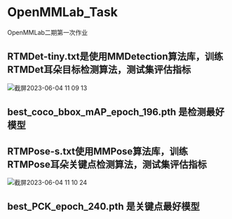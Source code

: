 # OpenMMLab_Task

OpenMMLab二期第一次作业

## RTMDet-tiny.txt是使用MMDetection算法库，训练RTMDet耳朵目标检测算法，测试集评估指标


![截屏2023-06-04 11 09 13](https://github.com/DrZhang1208/OpenMMLab_Task/assets/97793620/639299c5-bf80-4be0-930a-80b12bff3416)


## best_coco_bbox_mAP_epoch_196.pth 是检测最好模型

## RTMPose-s.txt使用MMPose算法库，训练RTMPose耳朵关键点检测算法，测试集评估指标

![截屏2023-06-04 11 10 24](https://github.com/DrZhang1208/OpenMMLab_Task/assets/97793620/60c9d3fb-bb8c-4644-965d-c6d8ff2b89bb)


## best_PCK_epoch_240.pth 是关键点最好模型

